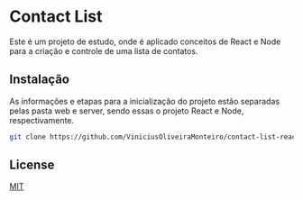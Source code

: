 # Contact List
Este é um projeto de estudo, onde é aplicado conceitos de React e Node para a criação e controle de uma lista de contatos.

## Instalação
As informações e etapas para a inicialização do projeto estão separadas pelas pasta web e server, sendo essas o projeto React e Node, respectivamente.

```bash
git clone https://github.com/ViniciusOliveiraMonteiro/contact-list-react-node.git
```

## License

[MIT](https://choosealicense.com/licenses/mit/)